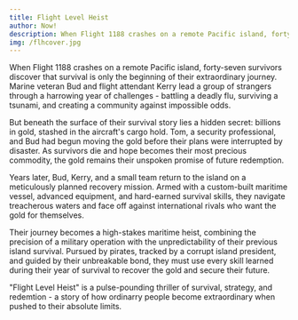 ```yaml
---
title: Flight Level Heist
author: Now!
description: When Flight 1188 crashes on a remote Pacific island, forty-seven survivors discover that survival is only the beginning of their extraordinary journey. Marine veteran Bud and flight attendant Kerry lead a group of strangers through ...
img: /flhcover.jpg
---
```


When Flight 1188 crashes on a remote Pacific island, forty-seven survivors discover that survival is only the beginning of their extraordinary journey. Marine veteran Bud and flight attendant Kerry lead a group of strangers through a harrowing year of challenges - battling a deadly flu, surviving a tsunami, and creating a community against impossible odds.

But beneath the surface of their survival story lies a hidden secret: billions in gold, stashed in the aircraft's cargo hold. Tom, a security professional, and Bud had begun moving the gold before their plans were interrupted by disaster. As survivors die and hope becomes their most precious commodity, the gold remains their unspoken promise of future redemption.

Years later, Bud, Kerry, and a small team return to the island on a meticulously planned recovery mission. Armed with a custom-built maritime vessel, advanced equipment, and hard-earned survival skills, they navigate treacherous waters and face off against international rivals who want the gold for themselves.

Their journey becomes a high-stakes maritime heist, combining the precision of a military operation with the unpredictability of their previous island survival. Pursued by pirates, tracked by a corrupt island president, and guided by their unbreakable bond, they must use every skill learned during their year of survival to recover the gold and secure their future.

"Flight Level Heist" is a pulse-pounding thriller of survival, strategy, and redemtion - a story of how ordinarry people become extraordinary when pushed to their absolute limits.

